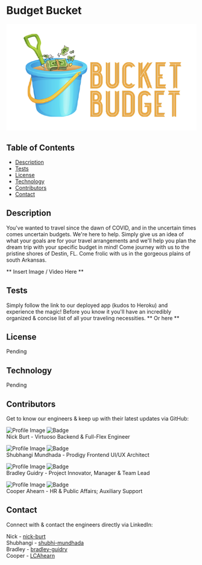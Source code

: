 
# Budget Bucket

![Brand Image](public\assets\welcome\Screen_Shot_2020-10-26_at_5.19.28_PM-removebg-preview.png)

## Table of Contents
- [Description](#description)
- [Tests](#tests)
- [License](#license)
- [Technology](#technology)
- [Contributors](#contributors)
- [Contact](#contact)

## Description
  You've wanted to travel since the dawn of COVID, and in the uncertain times comes uncertain budgets. We're here to help. Simply give us an idea of what your goals are for your travel arrangements and we'll help you plan the dream trip with your specific budget in mind! Come journey with us to the pristine shores of Destin, FL. Come frolic with us in the gorgeous plains of south Arkansas.


** Insert Image / Video Here **
## Tests
Simply follow the link to our deployed app (kudos to Heroku) and experience the magic! Before you know it you'll have an incredibly organized & concise list of all your traveling necessities.
** Or here **


## License
Pending


## Technology
Pending


## Contributors

Get to know our engineers & keep up with their latest updates via GitHub:


![Profile Image](https://github.com/nbur4556.png?size=50)
![Badge](https://img.shields.io/badge/Github-nbur4556-4cbbb9)
<br>
Nick Burt - Virtuoso Backend & Full-Flex Engineer

![Profile Image](https://github.com/smundhada.png?size=50)
![Badge](https://img.shields.io/badge/Github-smundhada-4cbbb9)
<br>
Shubhangi Mundhada - Prodigy Frontend UI/UX Architect

![Profile Image](https://github.com/msyatlaus.png?size=50)
![Badge](https://img.shields.io/badge/Github-msyatlaus-4cbbb9)
<br>
Bradley Guidry - Project Innovator, Manager & Team Lead

![Profile Image](https://github.com/94Cooper94.png?size=50)
![Badge](https://img.shields.io/badge/Github-94Cooper94-4cbbb9)
<br>
Cooper Ahearn - HR & Public Affairs; Auxiliary Support

## Contact

Connect with & contact the engineers directly via LinkedIn:

Nick - <a href="https://www.linkedin.com/in/nick-burt/">nick-burt</a><br>
Shubhangi - <a href="https://www.linkedin.com/in/shubhi-mundhada/">shubhi-mundhada</a><br>
Bradley - <a href="https://www.linkedin.com/in/bradley-guidry-076298187/">bradley-guidry</a><br>
Cooper - <a href="https://www.linkedin.com/in/lcahearn/">LCAhearn</a><br>